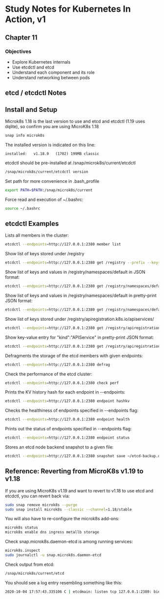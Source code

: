 # Study Notes for Kubernetes In Action, v1
## Chapter 11

### Objectives
- Explore Kubernetes internals
- Use etcdctl and etcd
- Understand each component and its role
- Understand networking between pods

## etcd / etcdctl Notes

## Install and Setup

Microk8s 1.18 is the last version to use and etcd and etcdctl (1.19 uses dqlite), so confirm you are using MicroK8s 1.18
```bash
snap info microk8s
```

The installed version is indicated on this line:
```
installed:   v1.18.9   (1702) 199MB classic
```

etcdctl should be pre-installed at /snap/microk8s/current/etcdctl
```bash
/snap/microk8s/current/etcdctl version
```

Set path for more convenience in .bash_profile
```bash
export PATH=$PATH:/snap/microk8s/current
```

Force read and execution of ~/.bashrc:
```bash
source ~/.bashrc
```

## etcdctl Examples

Lists all members in the cluster:
```bash
etcdctl --endpoints=http://127.0.0.1:2380 member list
```

Show list of keys stored under /registry
```bash
etcdctl --endpoints=http://127.0.0.1:2380 get /registry --prefix --keys-only=true | grep '/registry'
```

Show list of keys and values in /registry/namespaces/default in JSON format:
```bash
etcdctl --endpoints=http://127.0.0.1:2380 get /registry/namespaces/default --prefix --keys-only=false -w=json
```

Show list of keys and values in /registry/namespaces/default in pretty-print JSON format:
```bash
etcdctl --endpoints=http://127.0.0.1:2380 get /registry/namespaces/default --prefix --keys-only=false -w=json | python3 -m json.tool
```

Show list of keys stored under /registry/apiregistration.k8s.io/apiservices/
```bash
etcdctl --endpoints=http://127.0.0.1:2380 get /registry/apiregistration.k8s.io/apiservices/  --prefix --keys-only=true | grep '/registry'
```

Show key-value entry for "kind":"APIService" in pretty-print JSON format:
```bash
etcdctl --endpoints=http://127.0.0.1:2380 get /registry/apiregistration.k8s.io/apiservices/v1.apiextensions.k8s.io --prefix | grep '"kind":"APIService"' | python3 -m json.tool
```

Defragments the storage of the etcd members with given endpoints:
```bash
etcdctl --endpoints=http://127.0.0.1:2380 defrag
```

Check the performance of the etcd cluster:
```bash
etcdctl --endpoints=http://127.0.0.1:2380 check perf
```

Prints the KV history hash for each endpoint in --endpoints:
```bash
etcdctl --endpoints=http://127.0.0.1:2380 endpoint hashkv
```

Checks the healthiness of endpoints specified in --endpoints flag:
```bash
etcdctl --endpoints=http://127.0.0.1:2380 endpoint health
```

Prints out the status of endpoints specified in --endpoints flag:
```bash
etcdctl --endpoints=http://127.0.0.1:2380 endpoint status
```

Stores an etcd node backend snapshot to a given file:
```bash
etcdctl --endpoints=http://127.0.0.1:2380 snapshot save ~/etcd-backup.db
```


## Reference: Reverting from MicroK8s v1.19 to v1.18

If you are using MicroK8s v1.19 and want to revert to v1.18 to use etcd and etcdctl, you can revert back via:

```bash
sudo snap remove microk8s --purge
sudo snap install microk8s --classic --channel=1.18/stable
```

You will also have to re-configure the microk8s add-ons:
```bash
microk8s status
microk8s enable dns ingress metallb storage 
```

Check snap.microk8s.daemon-etcd is among running services:
```bash
microk8s.inspect
sudo journalctl -u snap.microk8s.daemon-etcd
```

Check output from etcd:
```bash
/snap/microk8s/current/etcd
```

You should see a log entry resembling something like this:
```bash
2020-10-04 17:57:43.335106 C | etcdmain: listen tcp 127.0.0.1:2380: bind: address already in use
```

